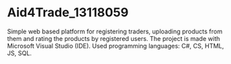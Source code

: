 # Aid4Trade_13118059
Simple web based platform for registering traders, uploading products from them and rating the products by registered users.
The project is made with Microsoft Visual Studio (IDE). Used programming languages: C#, CS, HTML, JS, SQL.
